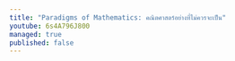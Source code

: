 ```yaml
---
title: "Paradigms of Mathematics: คณิตศาสตร์อย่างที่ไม่ควรจะเป็น"
youtube: 6s4A796J800
managed: true
published: false
---
```

